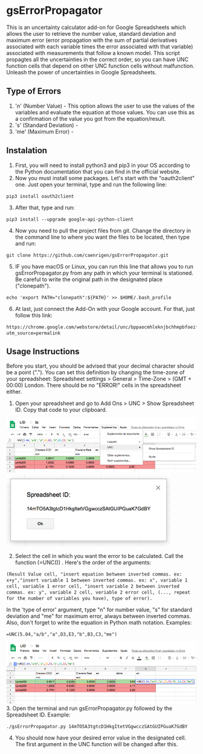 # gsErrorPropagator
This is an uncertainty calculator add-on for Google Spreadsheets which allows the user to retrieve the number value, standard deviation and maximum error (error propagation with the sum of partial derivatives associated with each variable times the error associated with that variable) associated with measurements that follow a known model. This script propagtes all the uncertainties in the correct order, so you can have UNC function cells that depend on other UNC function cells without malfunction. Unleash the power of uncertainties in Google Spreadsheets.

## Type of Errors
1. 'n' (Number Value) - This option allows the user to use the values of the variables and evaluate the equation at those values. You can use this as a confirmation of the value you got from the equation/result.
2. 's' (Standard Deviation) - 
3. 'me' (Maximum Error) - 

## Instalation
1. First, you will need to install python3 and pip3 in your OS according to the Python documentation that you can find in the official website.
2. Now you must install some packages. Let's start with the "oauth2client" one. Just open your terminal, type and run the following line:
```
pip3 install oauth2client
```
3. After that, type and run:
```
pip3 install --upgrade google-api-python-client
```
4. Now you need to pull the project files from git. Change the directory in the command line to where you want the files to be located, then type and run:
```
git clone https://github.com/caenrigen/gsErrorPropagator.git
```
5. IF you have macOS or Linux, you can run this line that allows you to run gsErrorPropagator.py from any path in which your terminal is stationed. Be careful to write the original path in the designated place ("clonepath").
```
echo 'export PATH="clonepath":${PATH}' >> $HOME/.bash_profile
```
6. At last, just connect the Add-On with your Google account. For that, just follow this link:
```
https://chrome.google.com/webstore/detail/unc/bppaocmhleknjbchhmpbfoeifgbplpcn?utm_source=permalink
```
## Usage Instructions
Before you start, you should be advised that your decimal character should be a point ("."). You can set this definition by changing the time-zone of your spreadsheet: Spreadsheet settings > General > Time-Zone > (GMT + 00:00) London. There should be no "ERROR!" cells in the spreadsheet either.
1. Open your spreadsheet and go to Add Ons > UNC > Show Spreadsheet ID. Copy that code to your clipboard.


![Screenshot](Images/idcall.png)
![Screenshot](Images/id.png)

2. Select the cell in which you want the error to be calculated. Call the function (=UNC()) . Here's the order of the arguments:
```
(Result Value cell, "insert equation between inverted commas. ex: x+y","insert variable 1 between inverted commas. ex: x", variable 1 cell, variable 1 error cell, "insert variable 2 between inverted commas. ex: y", variable 2 cell, veriable 2 error cell, (..., repeat for the number of variables you have), type of error).
```
In the 'type of error' argument, type "n" for number value, "s" for standard deviation and "me" for maximum error, always between inverted commas. Also, don't forget to write the equation in Python math notation. Examples:
```
=UNC(5.04,"a/b","a",D3,E3,"b",B3,C3,"me")
```
![Screenshot](Images/example1.png)
3. Open the terminal and run gsErrorPropagator.py followed by the Spreadsheet ID. Example:
```
./gsErrorPropagator.py 14mTO5A3tgtcD1HkgItetVGgwcczSAtGUIPGuaK7GdBY
```
4. You should now have your desired error value in the designated cell. The first argument in the UNC function will be changed after this.
